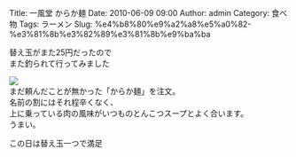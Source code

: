 Title: 一風堂 からか麺
Date: 2010-06-09 09:00
Author: admin
Category: 食べ物
Tags: ラーメン
Slug: %e4%b8%80%e9%a2%a8%e5%a0%82-%e3%81%8b%e3%82%89%e3%81%8b%e9%ba%ba

替え玉がまた25円だったので  
また釣られて行ってみました

[![](http://farm5.static.flickr.com/4001/4674941568_88e5e7dee1_m.jpg)](http://www.flickr.com/photos/46200029@N06/4674941568/)  
まだ頼んだことが無かった「からか麺」を注文。  
名前の割にはそれ程辛くなく、  
上に乗っている肉の風味がいつものとんこつスープとよく合います。  
うまい。

この日は替え玉一つで満足  

